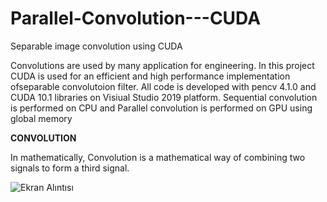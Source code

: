 # Parallel-Convolution---CUDA
 Separable image convolution using CUDA
 
 
Convolutions are used by many application for engineering. In this project CUDA is used for an efficient and high performance implementation ofseparable convolutoion filter. All code is developed with pencv 4.1.0 and CUDA 10.1 libraries on Visiual Studio 2019 platform. 
Sequential convolution is performed on CPU and Parallel convolution is performed on GPU using global memory

**CONVOLUTION**

In mathematically, Convolution is a mathematical way of combining two signals to form a third signal.


![Ekran Alıntısı](https://user-images.githubusercontent.com/47758157/64062368-2383b580-cbee-11e9-958c-1615c1acfd30.PNG)
